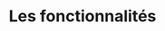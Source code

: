 ---
isPage: true
draft: false
title: Les fonctionnalités
image:
  src: /images/uploads/147.Multitasking.svg
hero:
  title: Les fonctionnalités
  text: Création du ou des cabinets, des personnes, des projects…
  image:
    src: /images/uploads/147.Multitasking.svg
show_list: false
blocks:
  - type: editorial
    direction: rtl
    title: Présentation du cabinet
    text: Ajouter un ou différents lieux et leurs informations de contact.
    image:
      src: /images/uploads/188.Buildings.svg
    cta:
      text: En savoir plus
      url: /les-fonctionnalites/cabinet
  - type: editorial
    direction: ltr
    title: Présentation de l’équipe
    text: Vous avez la possibilité de présenter toutes personnes composant le cabinet comme les architectes, collaborateurs…
    image:
      src: /images/uploads/183.Teaming-Up.svg
    # cta:
    #   text: En savoir plus
    #   url: /les-fonctionnalites/equipe
  - type: editorial
    direction: rtl
    title: Les projets du cabinet
    text: Créez vos pages sur vos différents projets (galerie photos, spécificités techniques, témoignages clients…).
    image:
      src: /images/uploads/174.Project.svg
    # cta:
    #   text: En savoir plus
    #   url: /les-fonctionnalites/projets
  - type: editorial
    direction: ltr
    title: Mettre en avant votre actualité et parutions presse
    text: L’actualité de votre cabinet sous la forme d’un blog ou simplement une liste de publications qui renvoit vers les sites web source.
    image:
      src: /images/uploads/144.Paperboy.svg
    cta:
      text: En savoir plus
      url: /les-fonctionnalites/actualite-parutions
  - type: editorial
    direction: rtl
    title: Et bien d’autres fonctionnalités à venir
    text: Job board…
    image:
      src: /images/uploads/184.Workspace.svg
    # cta:
    #   text: En savoir plus
    #   url: /les-fonctionnalites/a-venir
---